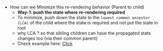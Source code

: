 - How can we Minimize this re-rendering behavior (Parent to child)
   - **Way-1: push the state where re-rendering required**
   - To minimize, push down the state to the `lowest common ancestor (LCA)` of the child where the state is required and not put the state in root
   - why LCA ? so that sibling children can have the propagated state changes too (via their common parent)
   - Check example here: [Click](https://github.com/princebansal7/Web-Development-Concepts/blob/main/react-js/07.react-minimize-renders/src/App.jsx)